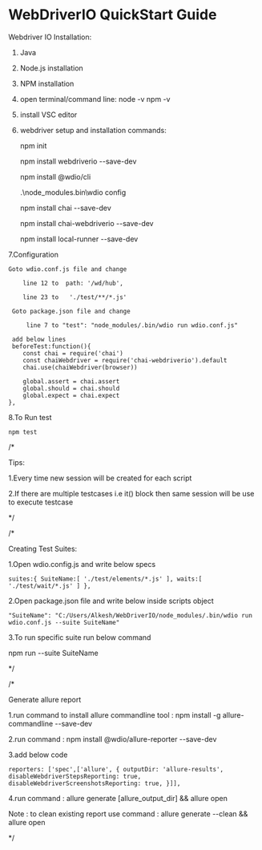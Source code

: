 # WebDriverIO QuickStart Guide

Webdriver IO Installation:

1. Java
2. Node.js installation
3. NPM installation
4. open terminal/command line:
    node -v
    npm -v

5. install VSC editor

6. webdriver setup and installation commands:

    npm init

    npm install webdriverio --save-dev

    npm install @wdio/cli

    .\node_modules\.bin\wdio config

    npm install chai --save-dev

    npm install chai-webdriverio --save-dev

    npm install local-runner --save-dev

7.Configuration

    Goto wdio.conf.js file and change 

        line 12 to  path: '/wd/hub',

        line 23 to   './test/**/*.js'

     Goto package.json file and change 

         line 7 to "test": "node_modules/.bin/wdio run wdio.conf.js"

     add below lines
     beforeTest:function(){
        const chai = require('chai')
        const chaiWebdriver = require('chai-webdriverio').default
        chai.use(chaiWebdriver(browser))

        global.assert = chai.assert
        global.should = chai.should
        global.expect = chai.expect
    },    

8.To Run test

    npm test


/*

Tips:

1.Every time new session will be created for each script

2.If there are multiple testcases i.e it() block then same session will be use to execute testcase

*/


/*

Creating Test Suites:

1.Open wdio.config.js and write below specs

`suites:{
  SuiteName:[
    './test/elements/*.js'
  ],
  waits:[
    './test/wait/*.js'
  ]
},`

2.Open package.json file and write below inside scripts object

    "SuiteName": "C:/Users/Alkesh/WebDriverIO/node_modules/.bin/wdio run wdio.conf.js --suite SuiteName"

3.To run specific suite run below command

npm run --suite SuiteName

*/


/*

Generate allure report

1.run command to install allure commandline tool : npm install -g allure-commandline --save-dev

2.run command : npm install @wdio/allure-reporter --save-dev

3.add below code

`reporters: ['spec',['allure', {
        outputDir: 'allure-results',
        disableWebdriverStepsReporting: true,
        disableWebdriverScreenshotsReporting: true,
    }]],`

4.run command : allure generate [allure_output_dir] && allure open
    
Note : to clean existing report use command : allure generate --clean  && allure open

*/